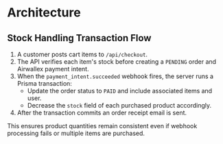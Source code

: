 # Architecture

## Stock Handling Transaction Flow

1. A customer posts cart items to `/api/checkout`.
2. The API verifies each item's stock before creating a `PENDING` order and Airwallex payment intent.
3. When the `payment_intent.succeeded` webhook fires, the server runs a Prisma transaction:
   - Update the order status to `PAID` and include associated items and user.
   - Decrease the `stock` field of each purchased product accordingly.
4. After the transaction commits an order receipt email is sent.

This ensures product quantities remain consistent even if webhook processing fails or multiple items are purchased.
